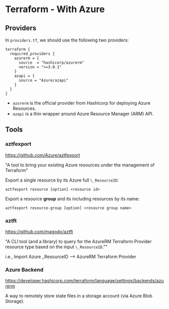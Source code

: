 # Terraform - With Azure

## Providers

In `providers.tf`, we should use the following two providers:

```
terraform {
  required_providers {
    azurerm = {
      source  = "hashicorp/azurerm"
      version = ">=3.0.1"
    }
    azapi = {
      source = "Azure/azapi"
    }
  }
}
```

* `azurerm` is the official provider from Hashicorp for deploying Azure Resources.
* `azapi` is a thin wrapper around Azure Resource Manager (ARM) API.

## Tools

### aztfexport

https://github.com/Azure/aztfexport

"A tool to bring your existing Azure resources under the management of Terraform"

Export a single resource by its Azure full `\_ResourceID`:

`aztfexport resource [option] <resource id>` 

Export a resource **group** and its including resources by its name:

`aztfexport resource-group [option] <resource group name>` 

### aztft

https://github.com/magodo/aztft

"A CLI tool (and a library) to query for the AzureRM Terraform Provider resource type based on the input `\_ResourceID`.""

i.e., Import Azure \_ResourceID --> AzureRM Terraform Provider 

### Azure Backend

https://developer.hashicorp.com/terraform/language/settings/backends/azurerm 

A way to remotely store state files in a storage account (via Azure Blob Storage).
